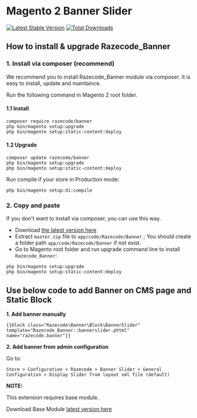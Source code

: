 # Magento 2 Banner Slider

[![Latest Stable Version](https://poser.pugx.org/razecode/banner/v/stable)](https://packagist.org/packages/razecode/banner)
[![Total Downloads](https://poser.pugx.org/razecode/banner/downloads)](https://packagist.org/packages/razecode/banner)

## How to install & upgrade Razecode_Banner

### 1. Install via composer (recommend)

We recommend you to install Razecode_Banner module via composer. It is easy to install, update and maintaince.

Run the following command in Magento 2 root folder.

#### 1.1 Install

```
composer require razecode/banner
php bin/magento setup:upgrade
php bin/magento setup:static-content:deploy
```

#### 1.2 Upgrade

```
composer update razecode/banner
php bin/magento setup:upgrade
php bin/magento setup:static-content:deploy
```

Run compile if your store in Production mode:

```
php bin/magento setup:di:compile
```

### 2. Copy and paste

If you don't want to install via composer, you can use this way. 

- Download [the latest version here](https://github.com/razecodetech/magento2-banner-slider/archive/refs/heads/main.zip) 
- Extract `master.zip` file to `app/code/Razecode/Banner` ; You should create a folder path `app/code/Razecode/Banner` if not exist.
- Go to Magento root folder and run upgrade command line to install `Razecode_Banner`:

```
php bin/magento setup:upgrade
php bin/magento setup:static-content:deploy
```

## Use below code to add Banner on CMS page and Static Block

<b>1. Add banner manually</b>

<code>{{block class="Razecode\Banner\Block\BannerSlider" template="Razecode_Banner::bannerslider.phtml" name="razecode.banner"}}</code>

<b>2. Add banner from admin configuration</b>

Go to:

`Store > Configuration > Razecode > Banner Slider > General Configuration > Display Slider from layout xml file (default)`

<b>NOTE:</b>

This extension requires base module. 

Download Base Module [latest version here](https://github.com/razecodetech/module-base/archive/refs/heads/main.zip) 
